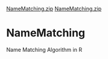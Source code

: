 [NameMatching.zip](https://github.com/kkb786/NameMatching/files/7079437/NameMatching.zip)
[NameMatching.zip](https://github.com/kkb786/NameMatching/files/7079435/NameMatching.zip)
# NameMatching
Name Matching Algorithm in R

